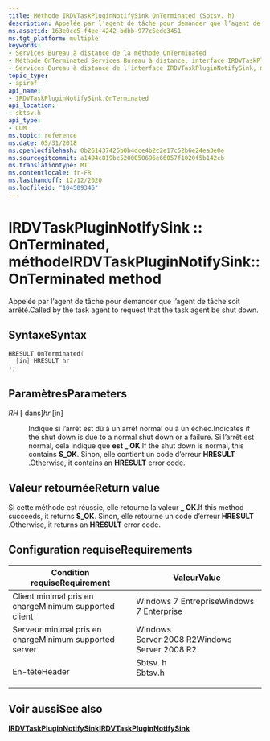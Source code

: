 ```yaml
---
title: Méthode IRDVTaskPluginNotifySink OnTerminated (Sbtsv. h)
description: Appelée par l’agent de tâche pour demander que l’agent de tâche soit arrêté.
ms.assetid: 163e0ce5-f4ee-4242-bdbb-977c5ede3451
ms.tgt_platform: multiple
keywords:
- Services Bureau à distance de la méthode OnTerminated
- Méthode OnTerminated Services Bureau à distance, interface IRDVTaskPluginNotifySink
- Services Bureau à distance de l’interface IRDVTaskPluginNotifySink, méthode OnTerminated
topic_type:
- apiref
api_name:
- IRDVTaskPluginNotifySink.OnTerminated
api_location:
- sbtsv.h
api_type:
- COM
ms.topic: reference
ms.date: 05/31/2018
ms.openlocfilehash: 0b261437425b0b4dce4b2c2e17c52b6e24ea3e0e
ms.sourcegitcommit: a1494c819bc5200050696e66057f1020f5b142cb
ms.translationtype: MT
ms.contentlocale: fr-FR
ms.lasthandoff: 12/12/2020
ms.locfileid: "104509346"
---
```

# <a name="irdvtaskpluginnotifysinkonterminated-method"></a><span data-ttu-id="9ae2c-106">IRDVTaskPluginNotifySink :: OnTerminated, méthode</span><span class="sxs-lookup"><span data-stu-id="9ae2c-106">IRDVTaskPluginNotifySink::OnTerminated method</span></span>

<span data-ttu-id="9ae2c-107">Appelée par l’agent de tâche pour demander que l’agent de tâche soit arrêté.</span><span class="sxs-lookup"><span data-stu-id="9ae2c-107">Called by the task agent to request that the task agent be shut down.</span></span>

## <a name="syntax"></a><span data-ttu-id="9ae2c-108">Syntaxe</span><span class="sxs-lookup"><span data-stu-id="9ae2c-108">Syntax</span></span>


```C++
HRESULT OnTerminated(
  [in] HRESULT hr
);
```



## <a name="parameters"></a><span data-ttu-id="9ae2c-109">Paramètres</span><span class="sxs-lookup"><span data-stu-id="9ae2c-109">Parameters</span></span>

<dl> <dt>

<span data-ttu-id="9ae2c-110">*RH* \[ dans\]</span><span class="sxs-lookup"><span data-stu-id="9ae2c-110">*hr* \[in\]</span></span>
</dt> <dd>

<span data-ttu-id="9ae2c-111">Indique si l’arrêt est dû à un arrêt normal ou à un échec.</span><span class="sxs-lookup"><span data-stu-id="9ae2c-111">Indicates if the shut down is due to a normal shut down or a failure.</span></span> <span data-ttu-id="9ae2c-112">Si l’arrêt est normal, cela indique que **est \_ OK**.</span><span class="sxs-lookup"><span data-stu-id="9ae2c-112">If the shut down is normal, this contains **S\_OK**.</span></span> <span data-ttu-id="9ae2c-113">Sinon, elle contient un code d’erreur **HRESULT** .</span><span class="sxs-lookup"><span data-stu-id="9ae2c-113">Otherwise, it contains an **HRESULT** error code.</span></span>

</dd> </dl>

## <a name="return-value"></a><span data-ttu-id="9ae2c-114">Valeur retournée</span><span class="sxs-lookup"><span data-stu-id="9ae2c-114">Return value</span></span>

<span data-ttu-id="9ae2c-115">Si cette méthode est réussie, elle retourne la valeur **\_ OK**.</span><span class="sxs-lookup"><span data-stu-id="9ae2c-115">If this method succeeds, it returns **S\_OK**.</span></span> <span data-ttu-id="9ae2c-116">Sinon, elle retourne un code d’erreur **HRESULT** .</span><span class="sxs-lookup"><span data-stu-id="9ae2c-116">Otherwise, it returns an **HRESULT** error code.</span></span>

## <a name="requirements"></a><span data-ttu-id="9ae2c-117">Configuration requise</span><span class="sxs-lookup"><span data-stu-id="9ae2c-117">Requirements</span></span>



| <span data-ttu-id="9ae2c-118">Condition requise</span><span class="sxs-lookup"><span data-stu-id="9ae2c-118">Requirement</span></span> | <span data-ttu-id="9ae2c-119">Valeur</span><span class="sxs-lookup"><span data-stu-id="9ae2c-119">Value</span></span> |
|-------------------------------------|------------------------------------------------------------------------------------|
| <span data-ttu-id="9ae2c-120">Client minimal pris en charge</span><span class="sxs-lookup"><span data-stu-id="9ae2c-120">Minimum supported client</span></span><br/> | <span data-ttu-id="9ae2c-121">Windows 7 Entreprise</span><span class="sxs-lookup"><span data-stu-id="9ae2c-121">Windows 7 Enterprise</span></span><br/>                                                    |
| <span data-ttu-id="9ae2c-122">Serveur minimal pris en charge</span><span class="sxs-lookup"><span data-stu-id="9ae2c-122">Minimum supported server</span></span><br/> | <span data-ttu-id="9ae2c-123">Windows Server 2008 R2</span><span class="sxs-lookup"><span data-stu-id="9ae2c-123">Windows Server 2008 R2</span></span><br/>                                                  |
| <span data-ttu-id="9ae2c-124">En-tête</span><span class="sxs-lookup"><span data-stu-id="9ae2c-124">Header</span></span><br/>                   | <dl> <span data-ttu-id="9ae2c-125"><dt>Sbtsv. h</dt></span><span class="sxs-lookup"><span data-stu-id="9ae2c-125"><dt>Sbtsv.h</dt></span></span> </dl> |



## <a name="see-also"></a><span data-ttu-id="9ae2c-126">Voir aussi</span><span class="sxs-lookup"><span data-stu-id="9ae2c-126">See also</span></span>

<dl> <dt>

[<span data-ttu-id="9ae2c-127">**IRDVTaskPluginNotifySink**</span><span class="sxs-lookup"><span data-stu-id="9ae2c-127">**IRDVTaskPluginNotifySink**</span></span>](irdvtaskpluginnotifysink.md)
</dt> </dl>

 

 





